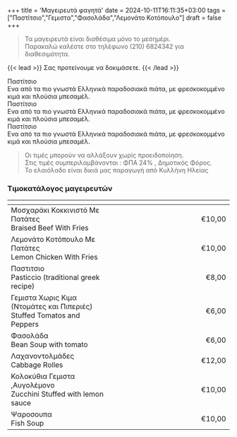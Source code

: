 +++
title = 'Μαγειρευτά φαγητά'
date = 2024-10-11T16:11:35+03:00
tags = ["Παστίτσιο","Γεμιστα","Φασολάδα","Λεμονάτο Κοτόπουλο"]
draft = false
+++

<style>

table {
    width: 100%;
  }
</style>

> Τα μαγειρευτά είναι διαθέσιμα μόνο το μεσημέρι.  
> Παρακαλώ καλέστε στο τηλέφωνο (210) 6824342 για διαθεσιμότητα.

{{< lead >}}
Σας προτείνουμε να δοκιμάσετε.
{{< /lead >}}


<section class="flex gap-4">
<div class="rounded-lg min-h-full border border-neutral-200 dark:border-neutral-700 border-2 overflow-hidden shadow-2xl relative">
<div class="rounded-lg w-full thumbnail_card_related" style="background-image:url(pastitsio-768x768.jpg)"></div>
<div class="px-6 py-4">
<div class="font-bold text-xl text-neutral-800 decoration-primary-500 dark:text-neutral">Παστίτσιο</div>
<div class="text-sm text-neutral-500 dark:text-neutral-400">Ενα από τα πιο γνωστά Ελληνικά παραδοσιακά πιάτα, με φρεσκοκομμένο κιμά και πλούσια μπεσαμέλ.</div>
</div>
</div>

<div class="min-h-full border border-neutral-200 dark:border-neutral-700 border-2 rounded overflow-hidden shadow-2xl relative">
<div class="w-full thumbnail_card_related" style="background-image:url(gemista-1-768x768.jpg)"></div>
<div class="px-6 py-4">
<div class="font-bold text-xl text-neutral-800 decoration-primary-500 dark:text-neutral">Παστίτσιο</div>
<div class="text-sm text-neutral-500 dark:text-neutral-400">Ενα από τα πιο γνωστά Ελληνικά παραδοσιακά πιάτα, με φρεσκοκομμένο κιμά και πλούσια μπεσαμέλ.</div>
</div>
</div>

<div class="min-h-full border border-neutral-200 dark:border-neutral-700 border-2 rounded overflow-hidden shadow-2xl relative">
<div class="w-full thumbnail_card_related" style="background-image:url(pastitsio-768x768.jpg)"></div>
<div class="px-6 py-4">
<div class="font-bold text-xl text-neutral-800 decoration-primary-500 dark:text-neutral">Παστίτσιο</div>
<div class="text-sm text-neutral-500 dark:text-neutral-400">Ενα από τα πιο γνωστά Ελληνικά παραδοσιακά πιάτα, με φρεσκοκομμένο κιμά και πλούσια μπεσαμέλ.</div>
</div>
</div>
</section>

>Οι τιμές μπορούν να αλλάξουν χωρίς προειδοποίηση.  
>Στις τιμές συμπεριλαμβάνονται : ΦΠΑ 24% , Δημοτικός Φόρος.   
>Το ελαιόλαδο είναι δικιά μας παραγωγή από Κυλλήνη Ηλείας

### Τιμοκατάλογος μαγειρευτών
|                                              | <img width="441" height="1"> |             |
| :------------------------------------------------------------------------------- | ---------------------------- | ----------: |
| Μοσχαράκι Κοκκινιστό Με Πατάτες<br>Braised Beef With Fries                       |                              |      €10,00 |
| Λεμονάτο Κοτόπουλο Με Πατάτες<br>Lemon Chicken With Fries                        |                              |      €10,00 |
| Παστιτσιο<br>Pasticcio (traditional greek recipe)                                |                              |       €8,00 |
| Γεμιστα Χωρις Κιμα (Ντομάτες και Πιπεριές)<br>Stuffed Tomatos and Peppers        |                              |       €6,00 |
| Φασολάδα<br>Bean Soup with tomato                                                |                              |       €6,00 |
| Λαχανοντολμάδες<br>Cabbage Rolles                                                |                              |      €12,00 |
| Κολοκύθια Γεμιστα ,Αυγολέμονο<br>Zucchini Stuffed with lemon sauce               |                              |      €10,00 |
| Ψαροσουπα<br>Fish Soup                                                           |                              |      €10,00 |
